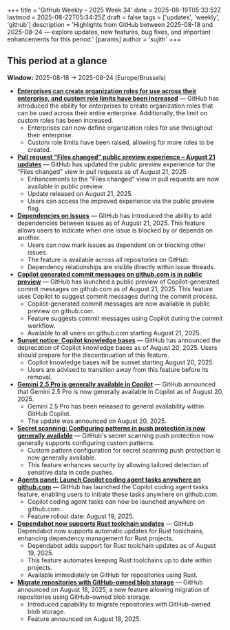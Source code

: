 +++
title = 'GitHub Weekly – 2025 Week 34'
date = 2025-08-19T05:33:52Z
lastmod = 2025-08-22T05:34:25Z
draft = false
tags = ['updates', 'weekly', 'github']
description = 'Highlights from GitHub between 2025-08-18 and 2025-08-24 — explore updates, new features, bug fixes, and important enhancements for this period.'
[params]
    author = 'sujith'
+++
## This period at a glance

**Window:** 2025-08-18 → 2025-08-24 (Europe/Brussels)

- **[Enterprises can create organization roles for use across their enterprise, and custom role limits have been increased](https://github.blog/changelog/2025-08-21-enterprises-can-create-organization-roles-for-use-across-their-enterprise-and-custom-role-limits-have-been-increased)** — GitHub has introduced the ability for enterprises to create organization roles that can be used across their entire enterprise. Additionally, the limit on custom roles has been increased.
  - Enterprises can now define organization roles for use throughout their enterprise.
  - Custom role limits have been raised, allowing for more roles to be created.
- **[Pull request “Files changed” public preview experience – August 21 updates](https://github.blog/changelog/2025-08-21-pull-request-files-changed-public-preview-experience-august-21-updates)** — GitHub has updated the public preview experience for the "Files changed" view in pull requests as of August 21, 2025.
  - Enhancements to the "Files changed" view in pull requests are now available in public preview.
  - Update released on August 21, 2025.
  - Users can access the improved experience via the public preview flag.
- **[Dependencies on issues](https://github.blog/changelog/2025-08-21-dependencies-on-issues)** — GitHub has introduced the ability to add dependencies between issues as of August 21, 2025. This feature allows users to indicate when one issue is blocked by or depends on another.
  - Users can now mark issues as dependent on or blocking other issues.
  - The feature is available across all repositories on GitHub.
  - Dependency relationships are visible directly within issue threads.
- **[Copilot generated commit messages on github.com is in public preview](https://github.blog/changelog/2025-08-21-copilot-generated-commit-messages-on-github-com-is-in-public-preview)** — GitHub has launched a public preview of Copilot-generated commit messages on github.com as of August 21, 2025. This feature uses Copilot to suggest commit messages during the commit process.
  - Copilot-generated commit messages are now available in public preview on github.com.
  - Feature suggests commit messages using Copilot during the commit workflow.
  - Available to all users on github.com starting August 21, 2025.
- **[Sunset notice: Copilot knowledge bases](https://github.blog/changelog/2025-08-20-sunset-notice-copilot-knowledge-bases)** — GitHub has announced the deprecation of Copilot knowledge bases as of August 20, 2025. Users should prepare for the discontinuation of this feature.
  - Copilot knowledge bases will be sunset starting August 20, 2025.
  - Users are advised to transition away from this feature before its removal.
- **[Gemini 2.5 Pro is generally available in Copilot](https://github.blog/changelog/2025-08-19-gemini-2-5-pro-is-generally-available-in-copilot)** — GitHub announced that Gemini 2.5 Pro is now generally available in Copilot as of August 20, 2025.
  - Gemini 2.5 Pro has been released to general availability within GitHub Copilot.
  - The update was announced on August 20, 2025.
- **[Secret scanning: Configuring patterns in push protection is now generally available](https://github.blog/changelog/2025-08-19-secret-scanning-configuring-patterns-in-push-protection-is-now-generally-available)** — GitHub's secret scanning push protection now generally supports configuring custom patterns.
  - Custom pattern configuration for secret scanning push protection is now generally available.
  - This feature enhances security by allowing tailored detection of sensitive data in code pushes.
- **[Agents panel: Launch Copilot coding agent tasks anywhere on github.com](https://github.blog/changelog/2025-08-19-agents-panel-launch-copilot-coding-agent-tasks-anywhere-on-github-com)** — GitHub has launched the Copilot coding agent tasks feature, enabling users to initiate these tasks anywhere on github.com.
  - Copilot coding agent tasks can now be launched anywhere on github.com.
  - Feature rollout date: August 19, 2025.
- **[Dependabot now supports Rust toolchain updates](https://github.blog/changelog/2025-08-19-dependabot-now-supports-rust-toolchain-updates)** — GitHub Dependabot now supports automatic updates for Rust toolchains, enhancing dependency management for Rust projects.
  - Dependabot adds support for Rust toolchain updates as of August 19, 2025.
  - This feature automates keeping Rust toolchains up to date within projects.
  - Available immediately on GitHub for repositories using Rust.
- **[Migrate repositories with GitHub-owned blob storage](https://github.blog/changelog/2025-08-18-migrate-repositories-with-github-owned-blob-storage)** — GitHub announced on August 18, 2025, a new feature allowing migration of repositories using GitHub-owned blob storage.
  - Introduced capability to migrate repositories with GitHub-owned blob storage.
  - Feature announced on August 18, 2025.


